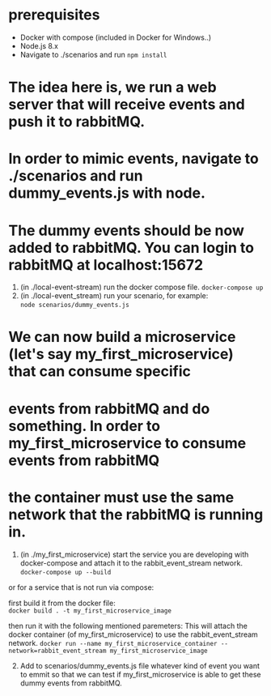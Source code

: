 # prerequisites 
* Docker with compose (included in Docker for Windows..)  
* Node.js 8.x  
* Navigate to ./scenarios and run ``` npm install ```

# The idea here is, we run a web server that will receive events and push it to rabbitMQ.
# In order to mimic events, navigate to ./scenarios and run dummy_events.js with node.
# The dummy events should be now added to rabbitMQ. You can login to rabbitMQ at localhost:15672 


1. (in ./local-event-stream) run the docker compose file.
``` docker-compose up ```  
2. (in ./local-event_stream) run your scenario, for example:  
``` node scenarios/dummy_events.js ```  


# We can now build a microservice (let's say my_first_microservice) that can consume specific 
# events from rabbitMQ and do something. In order to my_first_microservice to consume events from rabbitMQ
# the container must use the same network that the rabbitMQ is running in.

1. (in ./my_first_microservice) start the service you are developing with docker-compose and attach it to the rabbit_event_stream network.  
``` docker-compose up --build ```   

or for a service that is not run via compose:  

first build it from the docker file:  
``` docker build . -t my_first_microservice_image ```  

then run it with the following mentioned paremeters:  This will attach the docker container (of my_first_microservice) to use the rabbit_event_stream network.
``` docker run --name my_first_microservice_container --network=rabbit_event_stream my_first_microservice_image ``` 

2. Add to scenarios/dummy_events.js file whatever kind of event you want to emmit so that we can test if my_first_microservice is able to 
get these dummy events from rabbitMQ.
